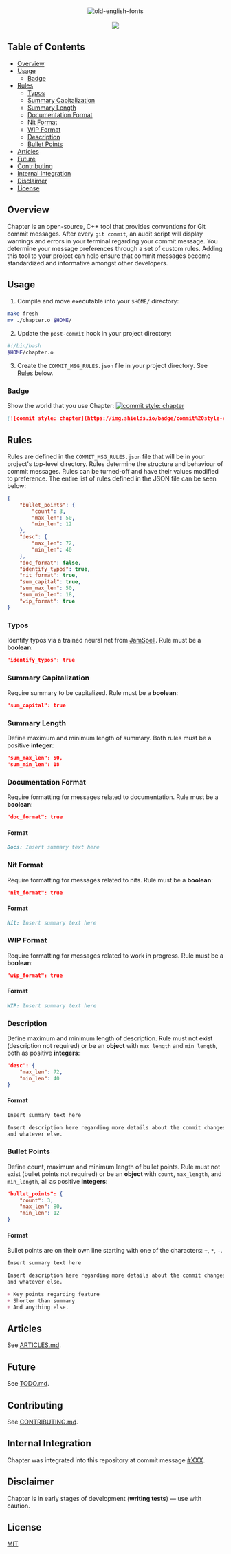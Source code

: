 <p align="center">
  <br />
  <img src="https://fontmeme.com/permalink/180705/a447e6adbbc9c3f3c5f967c39ed0f7a1.png" alt="old-english-fonts" border="0">
  <br /><br />
  <img src="https://img.shields.io/badge/commit%20style-chapter-red.svg" />
</p>

## Table of Contents
- [Overview](#overview)
- [Usage](#usage)
  * [Badge](#badge)
- [Rules](#rules)
  * [Typos](#typos)
  * [Summary Capitalization](#summary-capitalization)
  * [Summary Length](#summary-length)
  * [Documentation Format](#documentation-format)
  * [Nit Format](#nit-format)
  * [WIP Format](#wip-format)
  * [Description](#description)
  * [Bullet Points](#bullet-points)
- [Articles](#articles)
- [Future](#future)
- [Contributing](#contributing)
- [Internal Integration](#internal-integration)
- [Disclaimer](#disclaimer)
- [License](#license)

## Overview
Chapter is an open-source, C++ tool that provides conventions for Git commit messages. After every `git commit`, an audit script will display warnings and errors in your terminal regarding your commit message. You determine your message preferences through a set of custom rules. Adding this tool to your project can help ensure that commit messages become standardized and informative amongst other developers.

## Usage
1. Compile and move executable into your `$HOME/` directory:
```bash
make fresh
mv ./chapter.o $HOME/
```
2. Update the `post-commit` hook in your project directory:
```bash
#!/bin/bash
$HOME/chapter.o
```
3. Create the `COMMIT_MSG_RULES.json` file in your project directory. See [Rules](#rules) below.

### Badge
Show the world that you use Chapter: [![commit style: chapter](https://img.shields.io/badge/commit%20style-chapter-red.svg)](https://github.com/williamgrosset/chapter)
```md
[![commit style: chapter](https://img.shields.io/badge/commit%20style-chapter-red.svg)](https://github.com/williamgrosset/chapter)
```

## Rules
Rules are defined in the `COMMIT_MSG_RULES.json` file that will be in your project's top-level directory. Rules determine the structure and behaviour of commit messages. Rules can be turned-off and have their values modified to preference. The entire list of rules defined in the JSON file can be seen below:
```json
{
    "bullet_points": {
        "count": 3,
        "max_len": 50,
        "min_len": 12
    },
    "desc": {
        "max_len": 72,
        "min_len": 40
    },
    "doc_format": false,
    "identify_typos": true,
    "nit_format": true,
    "sum_capital": true,
    "sum_max_len": 50,
    "sum_min_len": 18,
    "wip_format": true
}
```

### Typos
Identify typos via a trained neural net from [JamSpell](https://github.com/bakwc/JamSpell). Rule must be a **boolean**:
```json
"identify_typos": true
```

### Summary Capitalization
Require summary to be capitalized. Rule must be a **boolean**:
```json
"sum_capital": true
```

### Summary Length
Define maximum and minimum length of summary. Both rules must be a positive **integer**:
```json
"sum_max_len": 50,
"sum_min_len": 18
```

### Documentation Format
Require formatting for messages related to documentation. Rule must be a **boolean**:
```json
"doc_format": true
```

#### Format
```md
Docs: Insert summary text here 
```

### Nit Format
Require formatting for messages related to nits. Rule must be a **boolean**:
```json
"nit_format": true
```

#### Format
```md
Nit: Insert summary text here 
```

### WIP Format
Require formatting for messages related to work in progress. Rule must be a **boolean**:
```json
"wip_format": true
```

#### Format
```md
WIP: Insert summary text here 
```

### Description
Define maximum and minimum length of description. Rule must not exist (description not required) or be an **object** with `max_length` and `min_length`, both as positive **integers**:
```json
"desc": {
    "max_len": 72,
    "min_len": 40 
}
```

#### Format
```md
Insert summary text here

Insert description here regarding more details about the commit changes
and whatever else.
```

### Bullet Points
Define count, maximum and minimum length of bullet points. Rule must not exist (bullet points not required) or be an **object** with `count`, `max_length`, and `min_length`, all as positive **integers**:
```json
"bullet_points": {
    "count": 3,
    "max_len": 80,
    "min_len": 12
}
```

#### Format
Bullet points are on their own line starting with one of the characters: `+`, `*`, `-`.
```md
Insert summary text here

Insert description here regarding more details about the commit changes
and whatever else.

+ Key points regarding feature
+ Shorter than summary
+ And anything else.
```

## Articles
See [ARTICLES.md](https://github.com/williamgrosset/chapter/blob/master/ARTICLES.md).

## Future
See [TODO.md](https://github.com/williamgrosset/chapter/blob/master/TODO.md).

## Contributing 
See [CONTRIBUTING.md](https://github.com/williamgrosset/chapter/blob/master/CONTRIBUTING.md).

## Internal Integration 
Chapter was integrated into this repository at commit message [#XXX](https://github.com/williamgrosset/chapter.git).

## Disclaimer
Chapter is in early stages of development (**writing tests**) — use with caution.

## License
[MIT](https://github.com/williamgrosset/chapter/blob/master/LICENSE)
